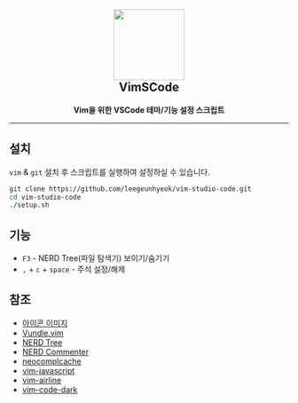 <h2 align="center"><img src="https://raw.githubusercontent.com/VSCodeVim/Vim/master/images/icon.png" height="128"><br>VimSCode</h2>
<p align="center"><strong>Vim을 위한 VSCode 테마/기능 설정 스크립트</strong></p>
<hr>

## 설치

`vim` & `git` 설치 후 스크립트를 실행하여 설정하실 수 있습니다.

```bash
git clone https://github.com/leegeunhyeok/vim-studio-code.git
cd vim-studio-code
./setup.sh
```

## 기능
 - `F3` - NERD Tree(파일 탐색기) 보이기/숨기기
 - `,` + `c` + `space` - 주석 설정/해제

## 참조
- [아이콘 이미지](https://github.com/VSCodeVim/Vim)
- [Vundle.vim](https://github.com/VundleVim/Vundle.vim)
- [NERD Tree](https://github.com/scrooloose/nerdtree)
- [NERD Commenter](https://github.com/scrooloose/nerdcommenter)
- [neocomplcache](https://github.com/Shougo/neocomplcache.vim)
- [vim-javascript](https://github.com/pangloss/vim-javascript)
- [vim-airline](https://github.com/vim-airline/vim-airline)
- [vim-code-dark](https://github.com/tomasiser/vim-code-dark)
